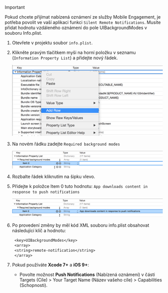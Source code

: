 > [!IMPORTANT]
> Pokud chcete přijímat nabízená oznámení ze služby Mobile Engagement, je potřeba povolit ve vaší aplikaci funkci `Silent Remote Notifications`. Musíte přidat hodnotu vzdáleného oznámení do pole UIBackgroundModes v souboru Info.plist.
> 
> 

1. Otevřete v projektu soubor `info.plist`.
2. Klikněte pravým tlačítkem myši na horní položku v seznamu (`Information Property List`) a přidejte nový řádek.
   
    ![](./media/mobile-engagement-ios-silent-push/xcode-plist-add-silent-push1.png)
3. Na novém řádku zadejte `Required background modes`
   
    ![](./media/mobile-engagement-ios-silent-push/xcode-plist-add-silent-push2.png)
4. Rozbalte řádek kliknutím na šipku vlevo.
5. Přidejte k položce Item 0 tuto hodnotu: `App downloads content in response to push notifications`
   
    ![](./media/mobile-engagement-ios-silent-push/xcode-plist-add-silent-push3.png)
6. Po provedení změny by měl kód XML souboru info.plist obsahovat následující klíč a hodnotu:
   
        <key>UIBackgroundModes</key>
        <array>
        <string>remote-notification</string>
        </array>
7. Pokud používáte **Xcode 7+** a **iOS 9+**:
   
   * Povolte možnost **Push Notifications** (Nabízená oznámení) v části Targets (Cíle) > Your Target Name (Název vašeho cíle) > Capabilities (Schopnosti).

<!--HONumber=Jun16_HO2-->


